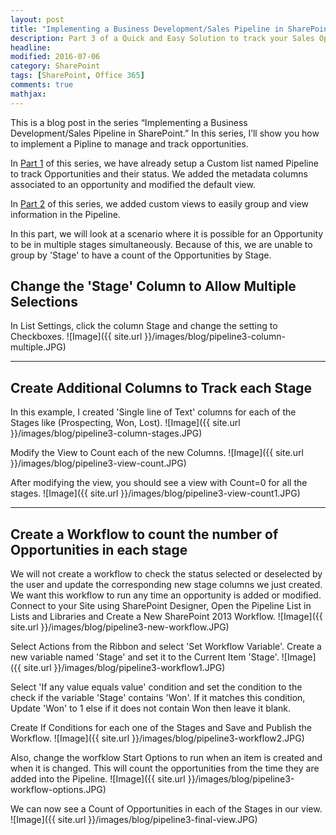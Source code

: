 ```yaml
---
layout: post
title: "Implementing a Business Development/Sales Pipeline in SharePoint (Part 3)"
description: Part 3 of a Quick and Easy Solution to track your Sales Opportunities in SharePoint.
headline: 
modified: 2016-07-06
category: SharePoint
tags: [SharePoint, Office 365]
comments: true
mathjax: 
---
```


This is a blog post in the series “Implementing a Business Development/Sales Pipeline in SharePoint.”  In this series, I’ll show you how to implement a Pipline to manage and track opportunities.

In <a href="{{ site.github.url }}/blog/sharepoint-sales-pipeline">Part 1</a> of this series, we have already setup a Custom list named Pipeline to track Opportunities and their status. We added the metadata columns associated to an opportunity and modified the default view. 

In <a href="{{ site.github.url }}/blog/sharepoint-sales-pipeline-2">Part 2</a> of this series, we added custom views to easily group and view information in the Pipeline.


In this part, we will look at a scenario where it is possible for an Opportunity to be in multiple stages simultaneously. Because of this, we are unable to group by 'Stage' to have a count of the Opportunities by Stage.

## Change the 'Stage' Column to Allow Multiple Selections

In List Settings, click the column Stage and change the setting to Checkboxes.
![Image]({{ site.url }}/images/blog/pipeline3-column-multiple.JPG)

---

## Create Additional Columns to Track each Stage

In this example, I created 'Single line of Text' columns for each of the Stages like (Prospecting, Won, Lost).
![Image]({{ site.url }}/images/blog/pipeline3-column-stages.JPG)

Modify the View to Count each of the new Columns.
![Image]({{ site.url }}/images/blog/pipeline3-view-count.JPG)

After modifying the view, you should see a view with Count=0 for all the stages.
![Image]({{ site.url }}/images/blog/pipeline3-view-count1.JPG)

---

## Create a Workflow to count the number of Opportunities in each stage

We will not create a workflow to check the status selected or deselected by the user and update the corresponding new stage columns we just created. We want this workflow to run any time an opportunity is added or modified.
Connect to your Site using SharePoint Designer, Open the Pipeline List in Lists and Libraries and Create a New SharePoint 2013 Workflow.
![Image]({{ site.url }}/images/blog/pipeline3-new-workflow.JPG)

Select Actions from the Ribbon and select 'Set Workflow Variable'. Create a new variable named 'Stage' and set it to the Current Item 'Stage'.
![Image]({{ site.url }}/images/blog/pipeline3-workflow1.JPG)

Select 'If any value equals value' condition and set the condition to the check if the variable 'Stage' contains 'Won'. If it matches this condition, Update 'Won' to 1 else if it does not contain Won then leave it blank.

Create If Conditions for each one of the Stages and Save and Publish the Workflow.
![Image]({{ site.url }}/images/blog/pipeline3-workflow2.JPG)

Also, change the worfklow Start Options to run when an item is created and when it is changed. This will count the opportunities from the time they are added into the Pipeline.
![Image]({{ site.url }}/images/blog/pipeline3-workflow-options.JPG)


We can now see a Count of Opportunities in each of the Stages in our view.
![Image]({{ site.url }}/images/blog/pipeline3-final-view.JPG)

